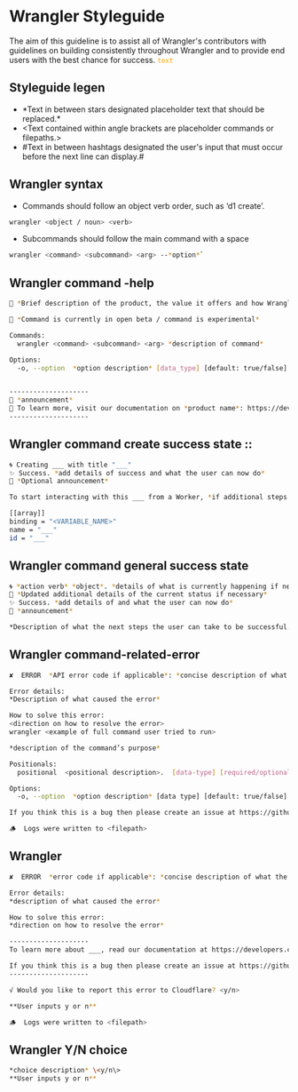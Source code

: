 # Wrangler Styleguide

The aim of this guideline is to assist all of Wrangler's contributors with guidelines on building consistently throughout Wrangler and to provide end users with the best chance for success.
<code style="color : orange">text</code>


## Styleguide legen

- \*Text in between stars designated placeholder text that should be replaced.\*
- \<Text contained within angle brackets are placeholder commands or filepaths.\>
- #Text in between hashtags designated the user's input that must occur before the next line can display.#

## Wrangler syntax

- Commands should follow an object verb order, such as ‘d1 create’.
```sh
wrangler <object / noun> <verb>
```

- Subcommands should follow the main command with a space
```sh
wrangler <command> <subcommand> <arg> --*option*`
```


## Wrangler command -help

```sh
🧮 *Brief description of the product, the value it offers and how Wrangler can interact with it*

🔧 *Command is currently in open beta / command is experimental*

Commands:
  wrangler <command> <subcommand> <arg> *description of command*

Options:
  -o, --option  *option description* [data_type] [default: true/false]


--------------------
📣 *announcement*
📃 To learn more, visit our documentation on *product name*: https://developers.cloudflare.com/*product name*
--------------------

```

## Wrangler command create success state ::

```sh
🌀 Creating ___ with title "___"
✨ Success. *add details of success and what the user can now do*
📣 *Optional announcement*

To start interacting with this ___ from a Worker, *if additional steps required, such as obtaining account ID from dash, add them here* \(then\) open your Worker’s config file and add the following binding configuration:

[[array]]
binding = "<VARIABLE_NAME>"
name = "___"
id = "___"
```


## Wrangler command general success state
```sh
🌀 *action verb* *object*. *details of what is currently happening if necessary*
🚧 *Updated additional details of the current status if necessary*
✨ Success. *add details of and what the user can now do*
📣 *announcement*

*Description of what the next steps the user can take to be successful. If there are predictable happy paths following a success state, make those paths clear to the user here.*
```

## Wrangler command-related-error
```sh
✘  ERROR  *API error code if applicable*: *concise description of what the error is*:

Error details:
*Description of what caused the error*

How to solve this error:
<direction on how to resolve the error>
wrangler <example of full command user tried to run>

*description of the command’s purpose*

Positionals:
  positional  <positional description>.  [data-type] [required/optional]

Options:
  -o, --option  *option description* [data type] [default: true/false]

If you think this is a bug then please create an issue at https://github.com/cloudflare/workers-sdk/issues/new/choose

🪵  Logs were written to <filepath>

```


## Wrangler <general-error>
```sh
✘  ERROR  *error code if applicable*: *concise description of what the error is*

Error details:
*description of what caused the error*

How to solve this error:
*direction on how to resolve the error*

--------------------
To learn more about ___, read our documentation at https://developers.cloudflare.com/*product name*

If you think this is a bug then please create an issue at https://github.com/cloudflare/workers-sdk/issues/new/choose
--------------------

√ Would you like to report this error to Cloudflare? <y/n>

**User inputs y or n**

🪵  Logs were written to <filepath>

```

## Wrangler Y/N choice
```sh
*choice description* \<y/n\>
**User inputs y or n**

```